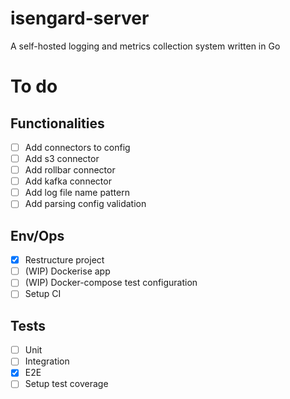 # isengard-server
A self-hosted logging and metrics collection system written in Go

# To do

## Functionalities
- [ ] Add connectors to config
- [ ] Add s3 connector
- [ ] Add rollbar connector
- [ ] Add kafka connector
- [ ] Add log file name pattern
- [ ] Add parsing config validation 

## Env/Ops

- [x] Restructure project
- [ ] (WIP) Dockerise app
- [ ] (WIP) Docker-compose test configuration
- [ ] Setup CI

## Tests 
- [ ] Unit
- [ ] Integration
- [x] E2E
- [ ] Setup test coverage
